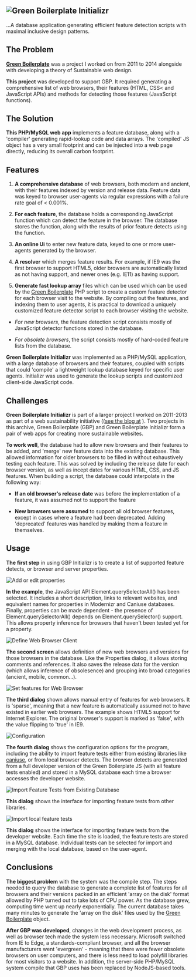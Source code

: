 ## ![Green Boilerplate Initializr](doc/images/logo.png)

...A database application generating efficient feature detection scripts with maximal inclusive design patterns.

## The Problem

**[Green Boilerplate](http://github.com/pindiepsace/green-boilerplate-initializr)** was a project I worked on from 2011 to 2014 alongside with developing a theory of Sustainable web design. 

**This project** was developed to support GBP. It required generating a comprehensive list of web browsers, their features (HTML, CSS< and JavaScript APIs) and methods for detecting those features (JavaScript functions).


## The Solution

**This PHP/MySQL web app** implements a feature database, along with a 'compiler' generating rapid-lookup code and data arrays. The 'compiled' JS object has a very small footprint and can be injected into a web page directly, reducing its overall carbon footprint.

## Features

1. **A comprehensive database** of web browsers, both modern and ancient, with their features indexed by version and release data. Feature data was keyed to browser user-agents via regular expressions with a failure rate goal of < 0.001%.

2. **For each feature**, the database holds a corresponding JavaScript function which can detect the feature in the browser. The database stores the function, along with the results of prior feature detects using the function.

3. **An online Ui** to enter new feature data, keyed to one or more user-agents generated by the browser.

4. **A resolver** which merges feature results. For example, if IE9 was the first browser to support HTML5, older browsers are automatically listed as not having support, and newer ones (e.g. IE11) as having support.

4. **Generate fast lookup array** files which can be used which can be used by the [Green Boilerplate](http://github.com/pindiespace/green-boilerplate) PHP script to create a custom feature detector for each browser visit to the website. By compiling out the features, and indexing them to user agents, it is practical to download a uniquely customized feature detector script to each browser visiting the website.

 - *For new browsers*, the feature detection script consists mostly of JavaScript detector functions stored in the database. 

 - *For obsolete browsers*, the script consists mostly of hard-coded feature lists from the database.

 **Green Boilerplate Initializr** was implemented as a PHP/MySQL application, with a large database of browsers and their features, coupled with scripts that could 'compile' a lightweight lookup database keyed for specific user agents. Initializr was used to generate the lookup scripts and customized client-side JavaScript code.

## Challenges

**Green Boilerplate Initializr** is part of a larger project I worked on 2011-2013 as part of a web sustainability initiative (([see the blog at](http://sustainablevirtualdesign.wordpress.com) ). Two projects in this archive, Green Boilerplate (GBP) and Green Boilerplate Initializr form a pair of web apps for creating more sustainable websites.

**To work well**, the database had to allow new browsers and their features to be added, and 'merge' new feature data into the existing database. This allowed information for older browsers to be filled in without exhaustively testing each feature. This was solved by including the release date for each browser version, as well as incept dates for various HTML, CSS, and JS features. When building a script, the database could interpolate in the following way:

 - **If an old browser's release date** was before the implementation of a feature, it was assumed not to support the feature

 - **New browsers were assumed** to support all old browser features, except in cases where a feature had been deprecated. Adding 'deprecated' features was handled by making them a feature in themselves.

## Usage

**The first step** in using GBP Initializr is to create a list of supported feature detects, or browser and server properties.

![Add or edit properties](doc/images/initializr_property_01.png)

**In the example**, the JavaScript API Element.querySelectorAll() has been selected. It includes a short description, links to relevant websites, and equivalent names for properties in Modernizr and Caniuse databases. Finally, properties can be made dependent - the presence of Element.querySelectorAll() depends on Element.querySelector() support. This allows property inference for browsers that haven't been tested yet for a property.

![Define Web Browser Client](doc/images/initializr_client_property_02.png)

**The second screen** allows definition of new web browsers and versions for those browsers in the database. Like the Properties dialog, it allows storing comments and references. It also saves the release data for the version (which allows inference of obsolesence) and grouping into broad categories (ancient, mobile, common...).

![Set features for Web Browser](doc/images/initializr_client_property_values_03.png)

**The third dialog** shown allows manual entry of features for web browsers. It is 'sparse', meaning that a new feature is automatically assumed not to have existed in earlier web browsers. The example shows HTML5 support for Internet Explorer. The original browser's support is marked as 'false', with the value flipping to 'true' in IE9.

![Configuration](doc/images/initializr_config_04.png)

**The fourth dialog** shows the configuration options for the program, including the ability to import feature tests either from existing libraries like [caniuse](http://caniuse.com), or from local browser detects. The browser detects are generated from a full developer version of the Green Boilerplate JS (with all feature tests enabled) and stored in a MySQL database each time a browser accesses the developer website.

![Import Feature Tests from Existing Database](doc/images/initializr_import_db_06.png)

**This dialog** shows the interface for importing feature tests from other libraries.

![Import local feature tests](doc/images/initializr_import_feature_tests_07.png)

**This dialog** shows the interface for importing feature tests from the developer website. Each time the site is loaded, the feature tests are stored in a MySQL database. Individual tests can be selected for import and merging with the local database, based on the user-agent.

## Conclusions

 **The biggest problem** with the system was the compile step. The steps needed to query the database to generate a complete list of features for all browsers and their versions packed in an efficient 'array on the disk' format allowed by PHP turned out to take lots of CPU power. As the database grew, computing time went up nearly exponentially. The current database takes many minutes to generate the 'array on the disk' files used by the [Green Boilerplate](http://github.com/pindiespace/green-boilerplate) object.

**After GBP was developed**, changes in the web development process, as well as browser tech made the system less necessary. Microsoft switched from IE to Edge, a standards-compliant browser, and all the browser manufacturers went 'evergreen' - meaning that there were fewer obsolete browsers on user computers, and there is less need to load polyfill libraries for most visitors to a website. In addition, the server-side PHP/MySQL system compile that GBP uses has been replaced by NodeJS-based tools.






